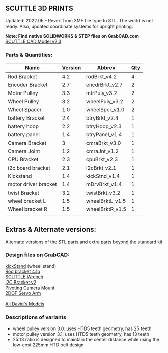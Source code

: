 ## SCUTTLE 3D PRINTS
Updated: 2022.06 - Revert from 3MF file type to STL.  The world is not ready.  Also, updated coordinate systems for upright printing.

**Note: Find native SOLIDWORKS & STEP files on GrabCAD.com**
<br>[SCUTTLE CAD Model v2.3](https://grabcad.com/library/scuttle-robot-v2-3-1)

### Parts & Quantities:
| Name                 | Version | Abbrev          | Qty |
|----------------------|---------|-----------------|-----|
| Rod Bracket          | 4.2     | rodBrkt_v4.2    | 4   |
| Encoder Bracket      | 2.7     | encdrBrkt_v2.7  | 2   |
| Motor Pulley         | 3.3     | mtrPuly_v3.2    | 2   |
| Wheel Pulley         | 3.2     | wheelPuly_v3.2  | 2   |
| Wheel Spacer         | 1.0     | wheelSpcr_v1.0  | 2   |
| battery Bracket      | 2.4     | btryBrkt_v2.4   | 1   |
| battery hoop         | 2.2     | btryHoop_v2.3   | 1   |
| battery panel        | 1.4     | btryPanel_v1.4  | 1   |
| Camera Bracket       | 3       | cmraBrkt_v3.0   | 1   |
| Camera Joint         | 1.2     | cmraJnt_v1.2    | 1   |
| CPU Bracket          | 2.3     | cpuBrkt_v2.3    | 1   |
| i2c board bracket    | 2.1     | i2cBrkt_v2.1    | 1   |
| Kickstand            | 1.4     | kickStnd_v1.4   | 1   |
| motor driver bracket | 1.4     | mDrvBrkt_v1.4   | 1   |
| twist Bracket        | 3.2     | twistBrkt_v3.2  | 1   |
| wheel bracket L      | 1.5     | wheelBrktL_v1.5 | 1   |
| Wheel bracket R      | 1.5     | wheelBrktR_v1.5 | 1   |
|                      |         |                 |     |


## Extras & Alternate versions:
Alternate versions of the STL parts and extra parts beyond the standard kit

### Design files on GrabCAD:
[kickStand](https://grabcad.com/library/scuttle-wheel-stand-v1-1) (wheel stand)
<br>[Rod bracket 4.1b](https://grabcad.com/library/rod-bracket-4-1b-1)
<br>[SCUTTLE Wrench](https://grabcad.com/library/scuttle-wrench-1)
<br>[i2C Bracket v2](https://grabcad.com/library/scuttle-robot-i2c-bracket-v2-1)
<br>[Pivoting Camera Mount](https://grabcad.com/library/camera-pivot-1)
<br>[2DOF Servo Arm](https://grabcad.com/library/servoarm-v1-1)
<br>
<br>[All David's Models](https://grabcad.com/david.m-50/models)

### Descriptions of variants
* wheel pulley version 3.0: uses HTD5 teeth geometry, has 25 teeth
* motor pulley version 3.1: uses HTD5 teeth geometry, has 13 teeth
* 25:13 ratio is designed to maintain the center distance while using the low-cost 225mm HTD belt design
